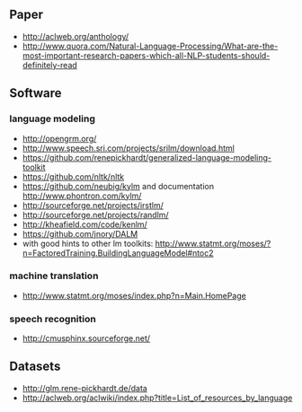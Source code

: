 ## Paper
* http://aclweb.org/anthology/
* http://www.quora.com/Natural-Language-Processing/What-are-the-most-important-research-papers-which-all-NLP-students-should-definitely-read

## Software
### language modeling
* http://opengrm.org/
* http://www.speech.sri.com/projects/srilm/download.html
* https://github.com/renepickhardt/generalized-language-modeling-toolkit
* https://github.com/nltk/nltk
* https://github.com/neubig/kylm and documentation http://www.phontron.com/kylm/
* http://sourceforge.net/projects/irstlm/
* http://sourceforge.net/projects/randlm/
* http://kheafield.com/code/kenlm/
* https://github.com/jnory/DALM
* with good hints to other lm toolkits: http://www.statmt.org/moses/?n=FactoredTraining.BuildingLanguageModel#ntoc2

### machine translation
* http://www.statmt.org/moses/index.php?n=Main.HomePage

### speech recognition
* http://cmusphinx.sourceforge.net/

## Datasets

* http://glm.rene-pickhardt.de/data
* http://aclweb.org/aclwiki/index.php?title=List_of_resources_by_language